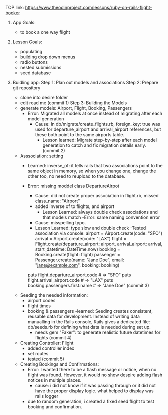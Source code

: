 TOP link: https://www.theodinproject.com/lessons/ruby-on-rails-flight-booker


1. App Goals: 
    - to book a one way flight

2. Lesson Goals: 
    - populating 
    - building drop down menus
    - radio buttons
    - nested submissions
    - seed database

3. Buidling app: 
Step 1: Plan out models and associations
Step 2: Prepare git repository
    - clone into desire folder
    - edit read me (commit 1)
Step 3: Building the Models
    - generate models: Airport, Flight, Booking, Passengers
        - Error: Migrated all models at once instead of migrating after each model generation
            - Cause: In db/migrate/create_flights.rb, foreign_key: true was used for departure_airport and arrival_airport references, but these both point to the same airports table.
                - Lesson learned: Migrate step-by-step after each model generation to catch and fix migration details early. (commit 2)
    - Asssociation: setting
        - Learned: inverse_of: it tells rails that two associations point to the same object in memory, so when you change one, change the other too, no need to reupload to the database.
        - Error: missing moddel class DepartureAirpot
            - Cause: did not create proper association in flight.rb, missed class_name: "Airport"
            - added inverse of to flights, and airport
                - Lesson Learned: always double check associations and that models match
        -Error: same naming convention error
            - Cause: misspelling typo.
            - Lesson Learned: type slow and double check 
        -Tested association via console: 
            airport = Airport.create(code: "SFO")
            arrival = Airport.create(code: "LAX")
            flight = Flight.create(departure_airport: airport, arrival_airport: arrival, start_datetime: DateTime.now)
            booking = Booking.create(flight: flight)                passenger = Passenger.create(name: "Jane Doe", email: "jane@example.com", booking: booking)

            puts flight.departure_airport.code  # => "SFO"
            puts flight.arrival_airport.code    # => "LAX"
            puts booking.passengers.first.name  # => "Jane Doe"
        (commit 3)
    - Seeding the needed information:
        - airport codes
        - flight times
        - booking & passengers
        -learned: Seeding creates consistent, reusable data for development.
            Instead of writing data manualling in the Rails console, Rails gives a dedicated file: db/seeds.rb for defining what data is needed during set up.
            - needs gem "Faker": to generate realistic future datetimes for flights
        (commit 4)
    - Creating Controller: Flight
        - added controller index
        - set routes
        - tested
        (commit 5)
    - Creating Bookings and Confirmations:
        - Error: I wanted there to be a flash message or notice, when no flight was found. However, it would no show despire adding flash notices in multiple places.
            - cause: i did not know if it was passing through or it did not have the proper display logic. what helped to display was rails logger
       - due to random generation, i created a fixed seed flight to test booking and confirmation.
